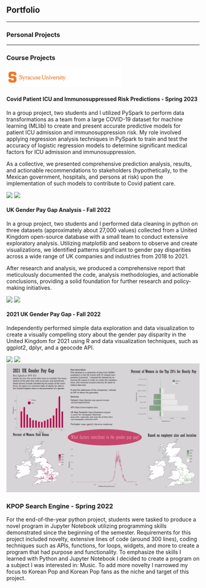 ## Portfolio

---

### Personal Projects

---

### Course Projects 

<img src="images/SU Banner (1).png?raw=true" />

#### Covid Patient ICU and Immunosuppressed Risk Predictions - Spring 2023
In a group project, two students and I utilized PySpark to perform data transformations as a team from a large COVID-19 dataset for machine learning (MLlib) to create and present accurate predictive models for patient ICU admission and immunosuppression risk. My role involved applying regression analysis techniques in PySpark to train and test the accuracy of logistic regression models to determine significant medical factors for ICU admission and immunosuppression. 

As a collective, we presented comprehensive prediction analysis, results, and actionable recommendations to stakeholders (hypothetically, to the Mexican government, hospitals, and persons at risk) upon the implementation of such models to contribute to Covid patient care.

[![](https://img.shields.io/badge/Python-white?style=badge&logo=python&logoColor=%233776AB)](#) [![](https://img.shields.io/badge/Apache%20Spark-white?style=badge&logo=apachespark&logoColor=%23E25A1C
)](#)

#### UK Gender Pay Gap Analysis - Fall 2022
In a group project, two students and I performed data cleaning in python on three datasets (approximately about 27,000 values) collected from a United Kingdom open-source database with a small team to conduct extensive exploratory analysis. Utilizing matplotlib and seaborn to observe and create visualizations, we identified patterns significant to gender pay disparities across a wide range of UK companies and industries from 2018 to 2021. 

After research and analysis, we produced a comprehensive report that meticulously documented the code, analysis methodologies, and actionable conclusions, providing a solid foundation for further research and policy-making initiatives.

[![](https://img.shields.io/badge/Python-white?style=badge&logo=python&logoColor=%233776AB)](#) [![](https://img.shields.io/badge/Jupyter-white?style=badge&logo=jupyter&logoColor=%23F37626
)](#)

#### 2021 UK Gender Pay Gap - Fall 2022
Independently performed simple data exploration and data visualization to create a visually compelling story about the gender pay disparity in the United Kingdom for 2021 using R and data visualization techniques, such as ggplot2, dplyr, and a geocode API.

[![](https://img.shields.io/badge/R-white?style=badge&logo=R&logoColor=%23276DC3
)](#) [![](https://img.shields.io/badge/Adobe%20Illustrator-white?style=badge&logo=adobeillustrator&logoColor=%23FF9A00)](#)
![Data Visualization](images/421Project-smigbokw.jpg)

### KPOP Search Engine - Spring 2022
For the end-of-the-year python project, students were tasked to produce a novel program in Jupyter Notebook utilizing programming skills demonstrated since the beginning of the semester. Requirements for this project included novelty, extensive lines of code (around 300 lines), coding techniques such as APIs, functions, for loops, widgets, and more to create a program that had purpose and functionality. To emphasize the skills I learned with Python and Jupyter Notebook I decided to create a program on a subject I was interested in: Music. To add more novelty I narrowed my focus to Korean Pop and Korean Pop fans as the niche and target of this project. 

